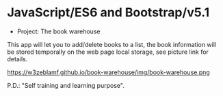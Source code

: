 # JavaScript/ES6 and Bootstrap/v5.1 

- Project: The book warehouse

This app will let you to add/delete books to a list, the book information will be stored temporally on the  web page local storage, see picture link for details.

https://w3zeblamf.github.io/book-warehouse/img/book-warehouse.png

 
 P.D.: "Self training and learning purpose".


